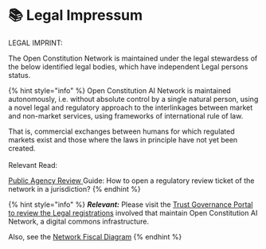 # 📚 Legal Impressum

LEGAL IMPRINT:&#x20;

The Open Constitution Network is maintained under the legal stewardess of the below identified legal bodies, which have independent Legal persons status.&#x20;



{% hint style="info" %}
Open Constitution AI Network is maintained autonomously, i.e. without absolute control by a single natural person, using a novel legal and regulatory approach to the interlinkages between market and non-market services, using frameworks of international rule of law.

That is, commercial exchanges between humans for which regulated markets exist and those where the laws in principle have not yet been created. \
\
Relevant Read:&#x20;

[Public Agency Review ](public-agency-guide.md)Guide: How to open a regulatory review ticket of the network in a jurisdiction?
{% endhint %}

&#x20;

{% hint style="info" %}
_**Relevant:**_ Please visit the [Trust Governance Portal to review the Legal registrations](https://govern.open-bank.net/space/LHD/73072655/Legal+Imprint) involved that maintain Open Constitution AI Network, a digital commons infrastructure.

Also, see the [Network Fiscal Diagram](network-fiscal-diagram.md)
{% endhint %}
